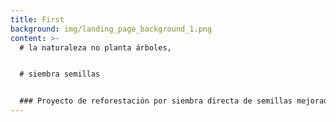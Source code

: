 ```yaml
---
title: First
background: img/landing_page_background_1.png
content: >-
  # la naturaleza no planta árboles,


  # siembra semillas


  ### Proyecto de reforestación por siembra directa de semillas mejoradas con las ecotecnologías del priming, peletizado y uso de micorrizas, que busca imitar los procesos de regeneración natural de Sierra Lujar (Granada).
---
```

